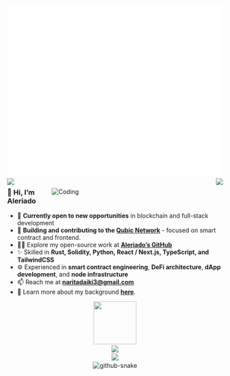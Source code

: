 <div align="center">
  <img src="./header.svg" width="800" height="400" alt="Header Intro">
  <img src="https://github.com/monkey531/assets/blob/main/274605487-3325b60b-6565-45da-ab3e-9d31341c1b5b.gif" width="16px" align="left"/>
  <img src="https://github.com/monkey531/assets/blob/main/274605487-3325b60b-6565-45da-ab3e-9d31341c1b5b.gif" width="16px" align="right"/>
</div>
<div>
  <img align="right" alt="Coding" width="400" src="https://user-images.githubusercontent.com/74038190/229223263-cf2e4b07-2615-4f87-9c38-e37600f8381a.gif">

### 👋 Hi, I’m Aleriado

* 🔭 **Currently open to new opportunities** in blockchain and full-stack development
* 🌱 **Building and contributing to the [Qubic Network](https://github.com/aleriado/Qubic_core)** - focused on smart contract and frontend.
* 👨‍💻 Explore my open-source work at **[Aleriado’s GitHub](https://github.com/aleriado)**
* ✨ Skilled in **Rust, Solidity, Python, React / Next.js, TypeScript, and TailwindCSS**
* ⚙️ Experienced in **smart contract engineering**, **DeFi architecture**, **dApp development**, and **node infrastructure**
* 📫 Reach me at **[naritadaiki3@gmail.com](mailto:naritadaiki3@gmail.com)**
* 📄 Learn more about my background **[here](https://drive.google.com/file/d/1vZBeHlytJkVUhNb8V-QO1_3JLZGxPKul/view?usp=drive_link)**.

</div>

<div align="center">
<img src="https://media.tenor.com/0ENB5HuTH0gAAAAi/trophy-beker.gif"  width="100px" height="100px">
</div>
  
<div align="center">
<img src="https://github-profile-trophy.vercel.app/?username=supuna97&theme=matrix&no-bg=true&no-frame=true&row=1&column=4&title=MultiLanguage,Commits,PullRequest,Reviews">
</div>

<div align="center">
<img src="https://github-profile-trophy.vercel.app/?username=supuna97&theme=matrix&no-bg=true&no-frame=true&row=1&column=4&title=Repositories,Organizations,Stars,Followers">
</div>

<div style="display: flex; justify-content: center; align-items: center;">
  <picture>
    <source media="(prefers-color-scheme: dark)" srcset="https://github.com/monkey531/assets/blob/main/github-contribution-grid-snake-dark.svg" />
    <source media="(prefers-color-scheme: light)" srcset="https://github.com/monkey531/assets/blob/main/github-contribution-grid-snake-light.svg" />
    <img alt="github-snake" src="https://github.com/monkey531/assets/blob/main/github-contribution-grid-snake.svg" />
  </picture>
</div>
